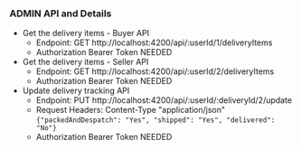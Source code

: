### ADMIN API and Details
* Get the delivery items - Buyer API
  * Endpoint: GET http://localhost:4200/api/:userId/1/deliveryItems
  * Authorization Bearer Token NEEDED
* Get the delivery items - Seller API
  * Endpoint: GET http://localhost:4200/api/:userId/2/deliveryItems
  * Authorization Bearer Token NEEDED
* Update delivery tracking API
  * Endpoint: PUT http://localhost:4200/api/:userId/:deliveryId/2/update
  * Request Headers: Content-Type "application/json"<br /> ```{"packedAndDespatch": "Yes", "shipped": "Yes", "delivered": "No"}```
  * Authorization Bearer Token NEEDED